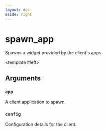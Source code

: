 ```yaml
---
layout: doc
aside: right
---
```


# spawn_app

Spawns a widget provided by the client's apps

<DividePage>

<template #left>

## Arguments

### `app` <Badge type="info" text="App<T>" />

A client application to spawn.

### `config` <Badge type="info" text="T" />

Configuration details for the client.

</template>
<template #right>

```luau
function client.spawn_app<T>(app: App<T>, config: T)
```

</template>

</DividePage>

<DividePage :top="63">
<template #left>

## Return Properties <Badge type="info" text="SystemData"/>

### `destructor` <Badge type="info" text="() -> ()"/>

Destroys the widget created by this call. Does not destroy any widgets created by this widget.

</template>
</DividePage>
